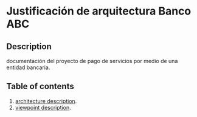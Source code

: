 # Justificación de arquitectura Banco ABC

## Description

documentación del proyecto de pago de servicios por medio de una entidad bancaria.

## Table of contents <a name="table-of-contents-main"></a>
1. [architecture description][a-description].
2. [viewpoint description][vp-description].

[a-description]: /wiki/Pagina-1
[vp-description]: /wiki/Pagina-1


